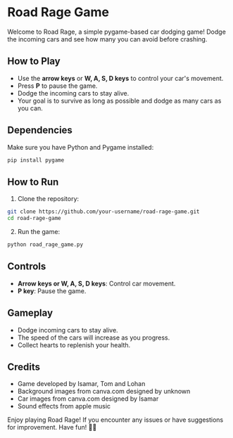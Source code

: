 # Road Rage Game

Welcome to Road Rage, a simple pygame-based car dodging game! Dodge the incoming cars and see how many you can avoid before crashing.

## How to Play

- Use the **arrow keys** or **W, A, S, D keys** to control your car's movement.
- Press **P** to pause the game.
- Dodge the incoming cars to stay alive.
- Your goal is to survive as long as possible and dodge as many cars as you can.

## Dependencies

Make sure you have Python and Pygame installed:

```bash
pip install pygame
```

## How to Run

1. Clone the repository:

```bash
git clone https://github.com/your-username/road-rage-game.git
cd road-rage-game
```

2. Run the game:

```bash
python road_rage_game.py
```

## Controls

- **Arrow keys or W, A, S, D keys**: Control car movement.
- **P key**: Pause the game.

## Gameplay

- Dodge incoming cars to stay alive.
- The speed of the cars will increase as you progress.
- Collect hearts to replenish your health.

## Credits

- Game developed by Isamar, Tom and Lohan
- Background images from canva.com designed by unknown
- Car images from canva.com designed by Isamar
- Sound effects from apple music

Enjoy playing Road Rage! If you encounter any issues or have suggestions for improvement. Have fun! 🚗💨
